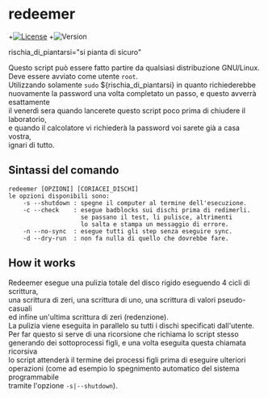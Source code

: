 # redeemer
+[![License](http://img.shields.io/:license-GPL3.0-blue.svg)](http://www.gnu.org/licenses/gpl-3.0.html)
+![Version](https://img.shields.io/badge/version-1.2-yellow.svg)

rischia_di_piantarsi="si pianta di sicuro"  

Questo script può essere fatto partire da qualsiasi distribuzione GNU/Linux.  
Deve essere avviato come utente `root`.  
Utilizzando solamente `sudo` ${rischia_di_piantarsi} in quanto richiederebbe  
nuovamente la password una volta completato un passo, e questo avverrà esattamente  
il venerdì sera quando lancerete questo script poco prima di chiudere il laboratorio,  
e quando il calcolatore vi richiederà la password voi sarete già a casa vostra,  
ignari di tutto.

## Sintassi del comando

    redeemer [OPZIONI] [CORIACEI_DISCHI]
    le opzioni disponibili sono:
        -s --shutdown : spegne il computer al termine dell'esecuzione.
        -c --check    : esegue badblocks sui dischi prima di redimerli.
                        se passano il test, li pulisce, altrimenti
                        lo salta e stampa un messaggio di errore.
        -n --no-sync  : esegue tutti gli step senza eseguire sync.
        -d --dry-run  : non fa nulla di quello che dovrebbe fare.

## How it works
Redeemer esegue una pulizia totale del disco rigido eseguendo 4 cicli di scrittura,  
una scrittura di zeri, una scrittura di uno, una scrittura di valori pseudo-casuali  
ed infine un'ultima scrittura di zeri (redenzione).  
La pulizia viene eseguita in parallelo su tutti i dischi specificati dall'utente.  
Per far questo si serve di una ricorsione che richiama lo script stesso  
generando dei sottoprocessi figli, e una volta eseguita questa chiamata ricorsiva  
lo script attenderà il termine dei processi figli prima di eseguire ulteriori  
operazioni (come ad esempio lo spegnimento automatico del sistema programmabile  
tramite l'opzione `-s|--shutdown`).
